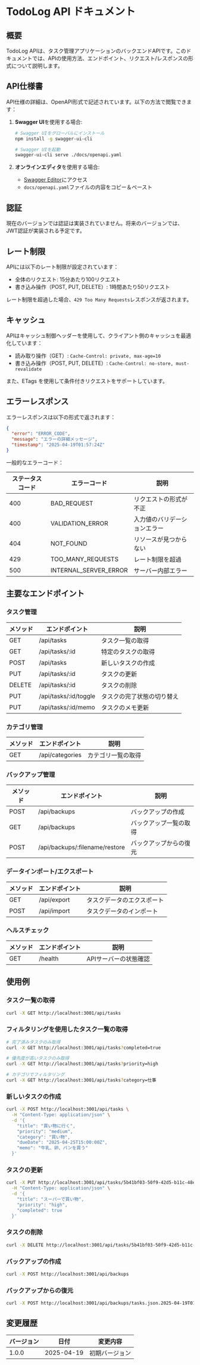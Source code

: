 # TodoLog API ドキュメント

## 概要

TodoLog APIは、タスク管理アプリケーションのバックエンドAPIです。このドキュメントでは、APIの使用方法、エンドポイント、リクエスト/レスポンスの形式について説明します。

## API仕様書

API仕様の詳細は、OpenAPI形式で記述されています。以下の方法で閲覧できます：

1. **Swagger UI**を使用する場合:
   ```bash
   # Swagger UIをグローバルにインストール
   npm install -g swagger-ui-cli
   
   # Swagger UIを起動
   swagger-ui-cli serve ./docs/openapi.yaml
   ```

2. **オンラインエディタ**を使用する場合:
   - [Swagger Editor](https://editor.swagger.io/)にアクセス
   - `docs/openapi.yaml`ファイルの内容をコピー＆ペースト

## 認証

現在のバージョンでは認証は実装されていません。将来のバージョンでは、JWT認証が実装される予定です。

## レート制限

APIには以下のレート制限が設定されています：

- 全体のリクエスト: 15分あたり100リクエスト
- 書き込み操作（POST, PUT, DELETE）: 1時間あたり50リクエスト

レート制限を超過した場合、`429 Too Many Requests`レスポンスが返されます。

## キャッシュ

APIはキャッシュ制御ヘッダーを使用して、クライアント側のキャッシュを最適化しています：

- 読み取り操作（GET）: `Cache-Control: private, max-age=10`
- 書き込み操作（POST, PUT, DELETE）: `Cache-Control: no-store, must-revalidate`

また、ETags を使用して条件付きリクエストをサポートしています。

## エラーレスポンス

エラーレスポンスは以下の形式で返されます：

```json
{
  "error": "ERROR_CODE",
  "message": "エラーの詳細メッセージ",
  "timestamp": "2025-04-19T01:57:24Z"
}
```

一般的なエラーコード：

| ステータスコード | エラーコード | 説明 |
|--------------|------------|------|
| 400 | BAD_REQUEST | リクエストの形式が不正 |
| 400 | VALIDATION_ERROR | 入力値のバリデーションエラー |
| 404 | NOT_FOUND | リソースが見つからない |
| 429 | TOO_MANY_REQUESTS | レート制限を超過 |
| 500 | INTERNAL_SERVER_ERROR | サーバー内部エラー |

## 主要なエンドポイント

### タスク管理

| メソッド | エンドポイント | 説明 |
|---------|--------------|------|
| GET | /api/tasks | タスク一覧の取得 |
| GET | /api/tasks/:id | 特定のタスクの取得 |
| POST | /api/tasks | 新しいタスクの作成 |
| PUT | /api/tasks/:id | タスクの更新 |
| DELETE | /api/tasks/:id | タスクの削除 |
| PUT | /api/tasks/:id/toggle | タスクの完了状態の切り替え |
| PUT | /api/tasks/:id/memo | タスクのメモ更新 |

### カテゴリ管理

| メソッド | エンドポイント | 説明 |
|---------|--------------|------|
| GET | /api/categories | カテゴリ一覧の取得 |

### バックアップ管理

| メソッド | エンドポイント | 説明 |
|---------|--------------|------|
| POST | /api/backups | バックアップの作成 |
| GET | /api/backups | バックアップ一覧の取得 |
| POST | /api/backups/:filename/restore | バックアップからの復元 |

### データインポート/エクスポート

| メソッド | エンドポイント | 説明 |
|---------|--------------|------|
| GET | /api/export | タスクデータのエクスポート |
| POST | /api/import | タスクデータのインポート |

### ヘルスチェック

| メソッド | エンドポイント | 説明 |
|---------|--------------|------|
| GET | /health | APIサーバーの状態確認 |

## 使用例

### タスク一覧の取得

```bash
curl -X GET http://localhost:3001/api/tasks
```

### フィルタリングを使用したタスク一覧の取得

```bash
# 完了済みタスクのみ取得
curl -X GET http://localhost:3001/api/tasks?completed=true

# 優先度が高いタスクのみ取得
curl -X GET http://localhost:3001/api/tasks?priority=high

# カテゴリでフィルタリング
curl -X GET http://localhost:3001/api/tasks?category=仕事
```

### 新しいタスクの作成

```bash
curl -X POST http://localhost:3001/api/tasks \
  -H "Content-Type: application/json" \
  -d '{
    "title": "買い物に行く",
    "priority": "medium",
    "category": "買い物",
    "dueDate": "2025-04-25T15:00:00Z",
    "memo": "牛乳、卵、パンを買う"
  }'
```

### タスクの更新

```bash
curl -X PUT http://localhost:3001/api/tasks/5b41bf03-50f9-42d5-b11c-48e43ef18f47 \
  -H "Content-Type: application/json" \
  -d '{
    "title": "スーパーで買い物",
    "priority": "high",
    "completed": true
  }'
```

### タスクの削除

```bash
curl -X DELETE http://localhost:3001/api/tasks/5b41bf03-50f9-42d5-b11c-48e43ef18f47
```

### バックアップの作成

```bash
curl -X POST http://localhost:3001/api/backups
```

### バックアップからの復元

```bash
curl -X POST http://localhost:3001/api/backups/tasks.json.2025-04-19T01-57-24.bak/restore
```

## 変更履歴

| バージョン | 日付 | 変更内容 |
|----------|------|---------|
| 1.0.0 | 2025-04-19 | 初期バージョン |
